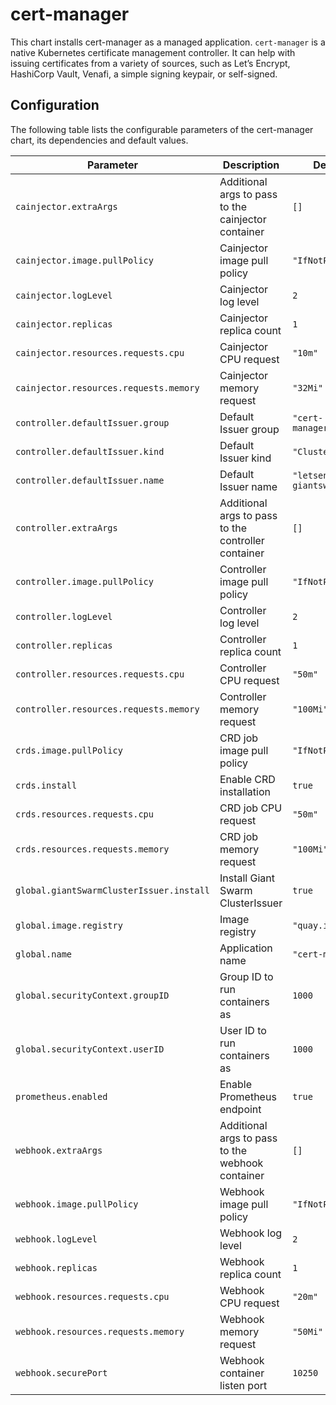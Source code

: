 # cert-manager

This chart installs cert-manager as a managed application. `cert-manager` is a native Kubernetes certificate management controller. It can help with issuing certificates from a variety of sources, such as Let’s Encrypt, HashiCorp Vault, Venafi, a simple signing keypair, or self-signed.


## Configuration

The following table lists the configurable parameters of the cert-manager chart, its dependencies and default values.

| Parameter                                | Description                                         | Default                                |
| ---------------------------------------- | --------------------------------------------------- | -------------------------------------- |
| `cainjector.extraArgs`                   | Additional args to pass to the cainjector container | `[]`                                   |
| `cainjector.image.pullPolicy`            | Cainjector image pull policy                        | `"IfNotPresent"`                       |
| `cainjector.logLevel`                    | Cainjector log level                                | `2`                                    |
| `cainjector.replicas`                    | Cainjector replica count                            | `1`                                    |
| `cainjector.resources.requests.cpu`      | Cainjector CPU request                              | `"10m"`                                |
| `cainjector.resources.requests.memory`   | Cainjector memory request                           | `"32Mi"`                               |
| `controller.defaultIssuer.group`         | Default Issuer group                                | `"cert-manager.io"`                    |
| `controller.defaultIssuer.kind`          | Default Issuer kind                                 | `"ClusterIssuer"`                      |
| `controller.defaultIssuer.name`          | Default Issuer name                                 | `"letsencrypt-giantswarm"`             |
| `controller.extraArgs`                   | Additional args to pass to the controller container | `[]`                                   |
| `controller.image.pullPolicy`            | Controller image pull policy                        | `"IfNotPresent"`                       |
| `controller.logLevel`                    | Controller log level                                | `2`                                    |
| `controller.replicas`                    | Controller replica count                            | `1`                                    |
| `controller.resources.requests.cpu`      | Controller CPU request                              | `"50m"`                                |
| `controller.resources.requests.memory`   | Controller memory request                           | `"100Mi"`                              |
| `crds.image.pullPolicy`                  | CRD job image pull policy                           | `"IfNotPresent"`                       |
| `crds.install`                           | Enable CRD installation                             | `true`                                 |
| `crds.resources.requests.cpu`            | CRD job CPU request                                 | `"50m"`                                |
| `crds.resources.requests.memory`         | CRD job memory request                              | `"100Mi"`                              |
| `global.giantSwarmClusterIssuer.install` | Install Giant Swarm ClusterIssuer                   | `true`                                 |
| `global.image.registry`                  | Image registry                                      | `"quay.io"`                            |
| `global.name`                            | Application name                                    | `"cert-manager"`                       |
| `global.securityContext.groupID`         | Group ID to run containers as                       | `1000`                                 |
| `global.securityContext.userID`          | User ID to run containers as                        | `1000`                                 |
| `prometheus.enabled`                     | Enable Prometheus endpoint                          | `true`                                 |
| `webhook.extraArgs`                      | Additional args to pass to the webhook container    | `[]`                                   |
| `webhook.image.pullPolicy`               | Webhook image pull policy                           | `"IfNotPresent"`                       |
| `webhook.logLevel`                       | Webhook log level                                   | `2`                                    |
| `webhook.replicas`                       | Webhook replica count                               | `1`                                    |
| `webhook.resources.requests.cpu`         | Webhook CPU request                                 | `"20m"`                                |
| `webhook.resources.requests.memory`      | Webhook memory request                              | `"50Mi"`                               |
| `webhook.securePort`                     | Webhook container listen port                       | `10250`                                |
